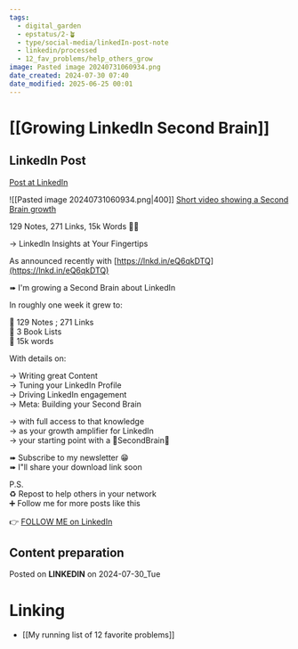 ```yaml
---
tags:
  - digital_garden
  - epstatus/2-🪴
  - type/social-media/linkedIn-post-note
  - linkedin/processed
  - 12_fav_problems/help_others_grow
image: Pasted image 20240731060934.png
date_created: 2024-07-30 07:40
date_modified: 2025-06-25 00:01
---
```

# [[Growing LinkedIn Second Brain]]

## LinkedIn Post

[Post at LinkedIn](https://www.linkedin.com/posts/sebastiankamilli_129-notes-271-links-15k-words-linkedin-activity-7223931073561313281-B5Ze?utm_source=share&utm_medium=member_desktop)

![[Pasted image 20240731060934.png|400]]
[Short video showing a Second Brain growth](https://share.descript.com/view/LOMbtV2VuVP)

129 Notes, 271 Links, 15k Words 🧠🧠  
  
→ LinkedIn Insights at Your Fingertips  
  
As announced recently with [https://lnkd.in/eQ6qkDTQ](https://lnkd.in/eQ6qkDTQ)  
  
➠ I'm growing a Second Brain about LinkedIn  
  
In roughly one week it grew to:  
  
🌱 129 Notes ; 271 Links  
🌱 3 Book Lists  
🌱 15k words  
  
With details on:  
  
→ Writing great Content  
→ Tuning your LinkedIn Profile  
→ Driving LinkedIn engagement  
→ Meta: Building your Second Brain  

→ with full access to that knowledge  
→ as your growth amplifier for LinkedIn  
→ your starting point with a 🧠SecondBrain🧠  
  
➠ Subscribe to my newsletter 😁  
➠ I"ll share your download link soon  

P.S.  
♻ Repost to help others in your network  
➕ Follow me for more posts like this

👉 [FOLLOW ME on LinkedIn](https://www.linkedin.com/comm/mynetwork/discovery-see-all?usecase=PEOPLE_FOLLOWS&followMember=sebastiankamilli)

## Content preparation

Posted on **LINKEDIN** on 2024-07-30_Tue

# Linking

+ [[My running list of 12 favorite problems]]